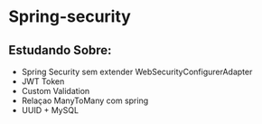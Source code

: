 # Spring-security

## Estudando Sobre:

- Spring Security sem extender WebSecurityConfigurerAdapter
- JWT Token
- Custom Validation
- Relaçao ManyToMany com spring
- UUID + MySQL

